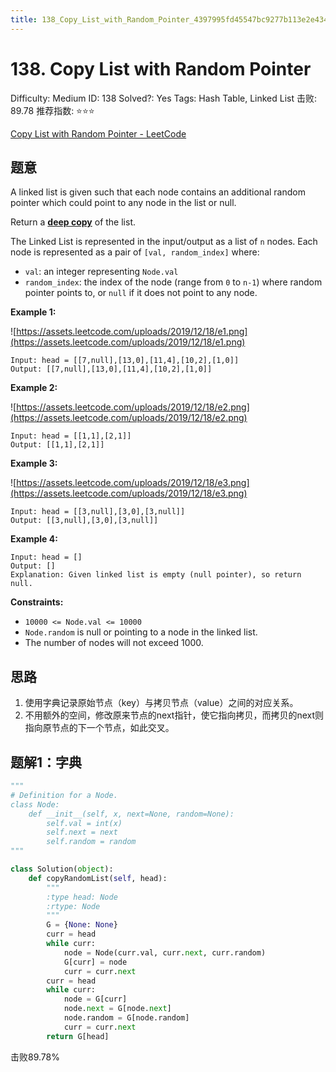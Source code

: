 ```yaml
---
title: 138_Copy_List_with_Random_Pointer_4397995fd45547bc9277b113e2e43420
---
```


# 138. Copy List with Random Pointer

Difficulty: Medium
ID: 138
Solved?: Yes
Tags: Hash Table, Linked List
击败: 89.78
推荐指数: ⭐⭐⭐

[Copy List with Random Pointer - LeetCode](https://leetcode.com/problems/copy-list-with-random-pointer/)

## 题意

A linked list is given such that each node contains an additional random pointer which could point to any node in the list or null.

Return a **[deep copy](https://en.wikipedia.org/wiki/Object_copying#Deep_copy)** of the list.

The Linked List is represented in the input/output as a list of `n` nodes. Each node is represented as a pair of `[val, random_index]` where:

- `val`: an integer representing `Node.val`
- `random_index`: the index of the node (range from `0` to `n-1`) where random pointer points to, or `null` if it does not point to any node.

**Example 1:**

![https://assets.leetcode.com/uploads/2019/12/18/e1.png](https://assets.leetcode.com/uploads/2019/12/18/e1.png)

```
Input: head = [[7,null],[13,0],[11,4],[10,2],[1,0]]
Output: [[7,null],[13,0],[11,4],[10,2],[1,0]]

```

**Example 2:**

![https://assets.leetcode.com/uploads/2019/12/18/e2.png](https://assets.leetcode.com/uploads/2019/12/18/e2.png)

```
Input: head = [[1,1],[2,1]]
Output: [[1,1],[2,1]]

```

**Example 3:**

![https://assets.leetcode.com/uploads/2019/12/18/e3.png](https://assets.leetcode.com/uploads/2019/12/18/e3.png)

```
Input: head = [[3,null],[3,0],[3,null]]
Output: [[3,null],[3,0],[3,null]]

```

**Example 4:**

```
Input: head = []
Output: []
Explanation: Given linked list is empty (null pointer), so return null.

```

**Constraints:**

- `10000 <= Node.val <= 10000`
- `Node.random` is null or pointing to a node in the linked list.
- The number of nodes will not exceed 1000.

## 思路

1. 使用字典记录原始节点（key）与拷贝节点（value）之间的对应关系。
2. 不用额外的空间，修改原来节点的next指针，使它指向拷贝，而拷贝的next则指向原节点的下一个节点，如此交叉。

## 题解1：字典

```python
"""
# Definition for a Node.
class Node:
    def __init__(self, x, next=None, random=None):
        self.val = int(x)
        self.next = next
        self.random = random
"""

class Solution(object):
    def copyRandomList(self, head):
        """
        :type head: Node
        :rtype: Node
        """
        G = {None: None}
        curr = head
        while curr:
            node = Node(curr.val, curr.next, curr.random)
            G[curr] = node
            curr = curr.next
        curr = head
        while curr:
            node = G[curr]
            node.next = G[node.next]
            node.random = G[node.random]
            curr = curr.next
        return G[head]
```

击败89.78%